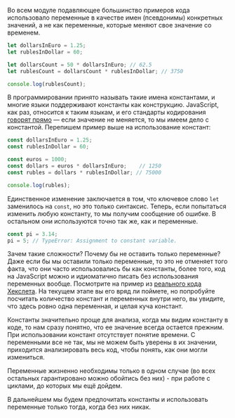 
Во всем модуле подавляющее большинство примеров кода использовало переменные в качестве имен (псевдонимы) конкретных значений, а не как переменные, которые меняют свое значение со временем.

```javascript
let dollarsInEuro = 1.25;
let rublesInDollar = 60;

let dollarsCount = 50 * dollarsInEuro; // 62.5
let rublesCount = dollarsCount * rublesInDollar; // 3750

console.log(rublesCount);
```

В программировании принято называть такие имена константами, и многие языки поддерживают константы как конструкцию. JavaScript, как раз, относится к таким языкам, и его стандарты кодирования [говорят прямо](https://eslint.org/docs/rules/prefer-const) — если значение не меняется, то мы имеем дело с константой. Перепишем пример выше на использование констант:

```javascript
const dollarsInEuro = 1.25;
const rublesInDollar = 60;

const euros = 1000;
const dollars = euros * dollarsInEuro;    // 1250
const rubles = dollars * rublesInDollar; // 75000

console.log(rubles);
```

Единственное изменение заключается в том, что ключевое слово `let` заменилось на `const`, но это только синтаксис. Теперь, если попытаться изменить любую константу, то мы получим сообщение об ошибке. В остальном они используются точно так же, как и переменные.

```javascript
const pi = 3.14;
pi = 5; // TypeError: Assignment to constant variable.
```

Зачем такие сложности? Почему бы не оставить только переменные? Даже если бы мы оставили только переменные, то это не отменяет того факта, что они часто использовались бы как константы, более того, код на JavaScript можно и идиоматично писать без использования переменных вообще. Посмотрите на пример из [реального кода Хекслета](https://github.com/Hexlet/hexlet-exercise-kit/blob/main/packages/import-documentation/index.js). На текущем этапе вы его вряд ли поймете, но попробуйте посчитать количество констант и переменных внутри него, вы увидите, что здесь ровно одна переменная, и целая куча констант.

Константы значительно проще для анализа, когда мы видим константу в коде, то нам сразу понятно, что ее значение всегда остается прежним. При использовании констант отсутствует понятие времени. С переменными все не так, мы не можем быть уверены в их значении, приходится анализировать весь код, чтобы понять, как они могли измениться.

Переменные жизненно необходимы только в одном случае (во всех остальных гарантировано можно обойтись без них) - при работе с циклами, до которых мы ещё дойдем.

В дальнейшем мы будем предпочитать константы и использовать переменные только тогда, когда без них никак.
